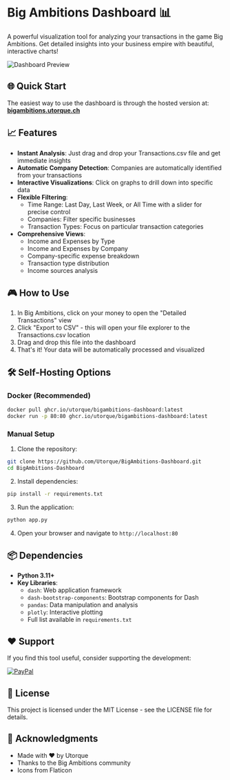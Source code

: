 # Big Ambitions Dashboard 📊

A powerful visualization tool for analyzing your transactions in the game Big Ambitions. Get detailed insights into your business empire with beautiful, interactive charts!

![Dashboard Preview](dashboard-preview.png)

## 🌐 Quick Start

The easiest way to use the dashboard is through the hosted version at:
**[bigambitions.utorque.ch](http://bigambitions.utorque.ch/)**

## 📈 Features

- **Instant Analysis**: Just drag and drop your Transactions.csv file and get immediate insights
- **Automatic Company Detection**: Companies are automatically identified from your transactions
- **Interactive Visualizations**: Click on graphs to drill down into specific data
- **Flexible Filtering**:
  - Time Range: Last Day, Last Week, or All Time with a slider for precise control
  - Companies: Filter specific businesses
  - Transaction Types: Focus on particular transaction categories
- **Comprehensive Views**:
  - Income and Expenses by Type
  - Income and Expenses by Company
  - Company-specific expense breakdown
  - Transaction type distribution
  - Income sources analysis

## 🎮 How to Use

1. In Big Ambitions, click on your money to open the "Detailed Transactions" view
2. Click "Export to CSV" - this will open your file explorer to the Transactions.csv location
3. Drag and drop this file into the dashboard
4. That's it! Your data will be automatically processed and visualized

## 🛠️ Self-Hosting Options

### Docker (Recommended)
```bash
docker pull ghcr.io/utorque/bigambitions-dashboard:latest
docker run -p 80:80 ghcr.io/utorque/bigambitions-dashboard:latest
```

### Manual Setup
1. Clone the repository:
```bash
git clone https://github.com/Utorque/BigAmbitions-Dashboard.git
cd BigAmbitions-Dashboard
```

2. Install dependencies:
```bash
pip install -r requirements.txt
```

3. Run the application:
```bash
python app.py
```

4. Open your browser and navigate to `http://localhost:80`

## 📦 Dependencies

- **Python 3.11+**
- **Key Libraries**:
  - `dash`: Web application framework
  - `dash-bootstrap-components`: Bootstrap components for Dash
  - `pandas`: Data manipulation and analysis
  - `plotly`: Interactive plotting
  - Full list available in `requirements.txt`

## ❤️ Support

If you find this tool useful, consider supporting the development:

[![PayPal](https://img.shields.io/badge/PayPal-Support_the_project-blue?style=for-the-badge&logo=paypal)](https://www.paypal.com/paypalme/ThibBart)

## 📝 License

This project is licensed under the MIT License - see the LICENSE file for details.

## 🙏 Acknowledgments

- Made with ❤️ by Utorque
- Thanks to the Big Ambitions community
- Icons from Flaticon